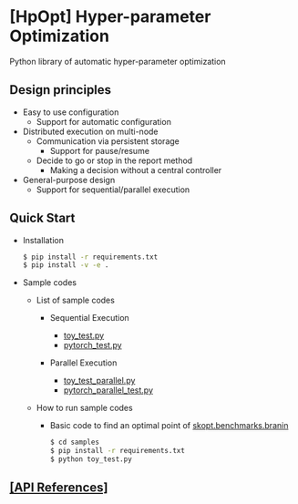 # [HpOpt] Hyper-parameter Optimization

Python library of automatic hyper-parameter optimization

## Design principles

- Easy to use configuration
  - Support for automatic configuration
- Distributed execution on multi-node
  - Communication via persistent storage
	  - Support for pause/resume
  - Decide to go or stop in the report method
	  - Making a decision without a central controller
- General-purpose design
  - Support for sequential/parallel execution

## Quick Start

- Installation
    ```bash
    $ pip install -r requirements.txt
    $ pip install -v -e .
    ```

- Sample codes
  - List of sample codes
    - Sequential Execution
      - [toy_test.py](../samples/toy_test.py) 
      - [pytorch_test.py](../samples/pytorch_test.py)

    - Parallel Execution
      - [toy_test_parallel.py](../samples/toy_test_parallel.py)
      - [pytorch_parallel_test.py](../samples/pytorch_parallel_test.py)

  - How to run sample codes
      - Basic code to find an optimal point of [skopt.benchmarks.branin](https://scikit-optimize.github.io/stable/modules/generated/skopt.benchmarks.branin.html)
        ```bash
        $ cd samples
        $ pip install -r requirements.txt
        $ python toy_test.py
        ```
        
<!--
## Required arguments for Model Template

- trainer
    - how to run training task for HPO
- hyperparams
    - list of hyperparameter's name, type, and range
- metric: [name of metric to maximize]
- num_trials: [number of maximum trials to run]
- max_iterations: [number of maximum iterations/epochs for each trial]
- subset_ratio: [ratio of items in datasets for HPO training task]
- image_resize: [width and height of images in datasets for HPO training task]
-->
## [[API References]](./docs/apis.md#api)
